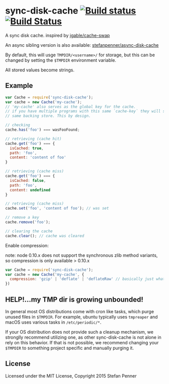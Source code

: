 # sync-disk-cache [![Build status](https://ci.appveyor.com/api/projects/status/fjm3xhxs492x32wp?svg=true)](https://ci.appveyor.com/project/embercli/sync-disk-cache) [![Build Status](https://travis-ci.org/stefanpenner/sync-disk-cache.svg)](https://travis-ci.org/stefanpenner/sync-disk-cache)

A sync disk cache. inspired by [jgable/cache-swap](https://github.com/jgable/cache-swap)

An async sibling version is also available: [stefanpenner/async-disk-cache](https://github.com/stefanpenner/async-disk-cache/)

By default, this will usge `TMPDIR/<username>/` for storage, but this can be changed by setting the `$TMPDIR` environment variable.

All stored values become strings.

## Example

```js
var Cache = require('sync-disk-cache');
var cache = new Cache('my-cache');
// 'my-cache' also serves as the global key for the cache.
// if you have multiple programs with this same `cache-key` they will share the
// same backing store. This by design.

// checking
cache.has('foo') === wasFooFound;

// retrieving (cache hit)
cache.get('foo') === {
  isCached: true,
  path: 'foo',
  content: 'content of foo'
}

// retrieving (cache miss)
cache.get('foo') === {
  isCached: false,
  path: 'foo',
  content: undefined
}

// retrieving (cache miss)
cache.set('foo', 'content of foo'); // was set

// remove a key
cache.remove('foo');

// clearing the cache
cache.clear(); // cache was cleared
```


Enable compression:

note: node 0.10.x does not support the synchronous zlib method variants, so compression is only available > 0.10.x

```js
var Cache = require('sync-disk-cache');
var cache = new Cache('my-cache', {
  compression: 'gzip' | 'deflate' | 'deflateRaw' // basically just what nodes zlib's ships with
})
```

## HELP!...my TMP dir is growing unbounded!

In general most OS distributions come with cron like tasks, which purge unused files in `$TMPDIR`. For example, ubuntu typically uses `tmpreaper` and macOS uses various tasks in `/etc/periodic/*`.

If your OS distribution does not provide such a cleanup mechanism, we stronglly recommend utilizing one, as other sync-disk-cache is not alone in rely on this behavior. If that is not possible, we recommend changing your `$TMPDIR` to something project specific and manually purging it.


## License

Licensed under the MIT License, Copyright 2015 Stefan Penner
